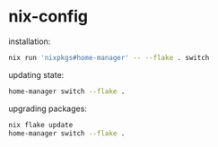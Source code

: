 # nix-config

installation:
```sh
nix run 'nixpkgs#home-manager' -- --flake . switch
```

updating state:
```sh
home-manager switch --flake .
```

upgrading packages:
```sh
nix flake update
home-manager switch --flake .
```

